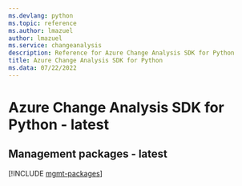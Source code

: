 ```yaml
---
ms.devlang: python
ms.topic: reference
ms.author: lmazuel
author: lmazuel
ms.service: changeanalysis
description: Reference for Azure Change Analysis SDK for Python
title: Azure Change Analysis SDK for Python
ms.data: 07/22/2022
---
```

# Azure Change Analysis SDK for Python - latest

## Management packages - latest
[!INCLUDE [mgmt-packages](change-analysis-mgmt-index.md)]